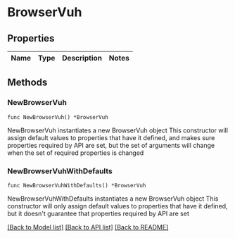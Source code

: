 # BrowserVuh

## Properties

Name | Type | Description | Notes
------------ | ------------- | ------------- | -------------

## Methods

### NewBrowserVuh

`func NewBrowserVuh() *BrowserVuh`

NewBrowserVuh instantiates a new BrowserVuh object
This constructor will assign default values to properties that have it defined,
and makes sure properties required by API are set, but the set of arguments
will change when the set of required properties is changed

### NewBrowserVuhWithDefaults

`func NewBrowserVuhWithDefaults() *BrowserVuh`

NewBrowserVuhWithDefaults instantiates a new BrowserVuh object
This constructor will only assign default values to properties that have it defined,
but it doesn't guarantee that properties required by API are set


[[Back to Model list]](../README.md#documentation-for-models) [[Back to API list]](../README.md#documentation-for-api-endpoints) [[Back to README]](../README.md)



